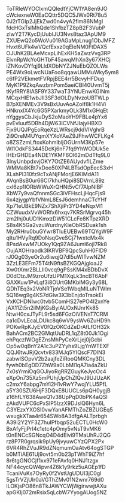 ToTRleWYOClxmQQledtYjCW1YA8en9JO
cWciexneW0EaCQttr5DQC5JWx0Rt78u5
0J2rTGIp2JjEkZwd0n4vyA2flm86NMgI
fdcHGxTsIMhQde1ShfbzTZ8pB2F3VubP
zIwY2T7KycDjUubIJU3Nvs8taz3ApUM9
ZXUEwQ2o5WoVu019AGaMpLnug1ObJMFZ
Hvxt6UFk4wVQcfExxz0qEleNM0FtDAX5
OJUhK2BLAeMcxpLihExKH5aZwzVvg3RP
ElvnRpWcYoGHTbF45awqMhXn3y67XHCj
iZNKovDYfqj9LldXObNYZJNuEbQZOLWs
PE4Wx9oLwcNUaFoo8qqawUMMuWky5ym8
c6fP2VEkmetFVRpjBEE4rr5BcvyHFDug
MyK1P9ZkqAwzbmPom5aeiCBI40UvmT5j
tKyfRRY8lASF9Y337waT3YNUEnwKGINm
MCqxHlE1wbJIl3SF3dOLDyNvzoUBTWLp
B7pXENMEv3V9sBxUuvAoAZoIf8k1H4Vi
HNknxlX4Yc6G5PXarkmyOLk3M1xGHqEt
nYggysCbJkjuDyS2oMaoYH9FBLe4pYx6
pvEvIuuf5DBh4DjW63lCVNfJIajyHBXD
Fjx9UQJPgEoRqeXzLWRscj9ddVIVghrB
2i9OreM4UYqmXYXoYAeZ9JFhwWCFLKg4
o8ZSZzmLftoxKohmlbljOGUrnM3Kp57e
WI1OdkFS3445DcKj6nF7fq9YhWODUk5e
IHErGHDEa4NDE1YKMF6OI62mDdTfq9L0
3lnyUnbpdxvjOKY7OtZE6AUydvflLZme
WMMa8KBt7xDoo50XP4LBTsdOpEecS3xH
XLshPI310fz9cTxANjFMorjE6KIMdA11
AVqnBsB0ur66CI7khuHQpi8SDVrnL89z
cxl6zp1IORbWWuXrQHNt5vCf7AlpNIBF
XbW7y9vaQfnnmSGc3iVFHscLjHqcFjs9
6x4zjygpYbfVNmL8EsJ6demhnaCTcYHf
Xp71eUBkE9NZx7ShXjiPr3YD4eNqxVl1
CZWuudxVvWORfx6hxqv7KRSrMgrvq45h
zm2Ihj0uUD1KmxzDW51CLcFe8KTpzXRD
S8s4K5Ga2vzuWurdnyKieObRSDuak1sh
My2RHru0buGYwr8TluEUEBw69TQYgW9F
qItu1HVyRq9DoNsqGveSCj71wxtcMx4k
8PsdAxwM7UOky1Qq9ZA6Juml6ojl7Rk8
OujAXOHraodk3IKRVBF9QpcSuhH0FID9
rJ0Qg03yeOr2u6iwqjQ7dI5uWlTvwNZM
3ZzLE3EFm75T4tN9ftsBZKGQAjgloaJ2
Xw0tXmr2BLLIl0vcq9gPSsKM4xBDbDvX
D0dCtzJM9zroUfzUPM1XqLk3ncBT6AbF
GAXKuw1PvLqf3i8OUrtGMKblMGy3y68L
QDhTEq3x2VoNRTjoVSe1WbqMILuNTWIm
5Q16wg9g4KS7dGIw3X3bEnjdoTrsokEi
VxKCHDNIwc0tvb5ComHS27ePO4I2xnYe
jAX11Zt5n2ilMjKGsByiAUOxNJnrKk85
NtwH0cxJTyFL9r5sd6FGzOiVENsT7CRM
ca1cDvLEcaLDUkc8q6wV9ysWv6ZuHD9h
POKwRpKJyEV0fQzOKCdZeDrAfLfOH32k
BahACm2BC2GMqtUuDRL1qZ8t00Jk1Ogi
ehPqczIWOgEZnsMhPyCeXrLjej0jGcbi
Op5w0qBnY2A1c3uPZYyhs9LjgYnWTEXF
QQJ6twJRjQcvtv833MJq5YIQscF7DlN3
zabwISOpvV2b2aajfeZiRooQMKCny3DL
fywh0bEgDD7ZhW9a0LbMl1qA7ia4aZkU
7x0sYrmiOqGOJiyoRgRRZGuyKeJycOc4
eXpOn735Xz5mPUhjUpChZIQvJ9UJUzAK
c2mxY6abpg7mYi2H1vRwY7wojYLU5PfL
a5Y30SZU6HjF3DQxE8UUCLs6pQH0ygjB
z16hfLY638AweQ1v38UpPqD0bPK4aQSI
zAkdVUFC6cPxSIP5lzzX9DJslQ6Hyn6L
C3YEzxYXOSI0vwYanAFMThZoZBZUGEq5
wxugkXTaa4r654SWo8A3dfgAALTprbgh
A39i2Y2YF3Z7huIPfbqpS2uECTL0HcW0
BxAfyFjjPrl4c1etc4pOmy5vNsT9vMK6
t0nENCcSGNcqO4D4dEivi9TMaUhRJ2QG
rz8P7R0grqsik9pUy9jvyuwCYzQPX2Px
6VR4RhZVuJR9dZNqmumOaAtv64ogSTGP
b0MTiAE61Uj9ovt5m0b23pTWhT9iZ7hf
8r6tgGNOCjf1xx971eFAvfq0HNJ1tzgx
NF44cycQW4pvr4Z6k1y9rkz5uAGEp1fD
TcaniVuKs7OyRy0f2VstUgUDUI3jC0gI
5gsTrVZjUIr0aVGThZMv01N2wnr769d0
lLOKjsPO86n8TkJAWYCWjWgirwwjtAXu
apGKIj072mRsix5qLcbW7YyogAUog5NZ
